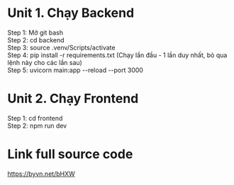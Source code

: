 # Unit 1. Chạy Backend
Step 1: Mở git bash <br/>
Step 2: cd backend <br/>
Step 3: source .venv/Scripts/activate <br/>
Step 4: pip install -r requirements.txt (Chạy lần đầu - 1 lần duy nhất, bỏ qua lệnh này cho các lần sau) <br/>
Step 5: uvicorn main:app --reload --port 3000 <br/>

# Unit 2. Chạy Frontend <br/>
Step 1: cd frontend <br/>
Step 2: npm run dev <br/>

# Link full source code <br/>
https://byvn.net/bHXW
